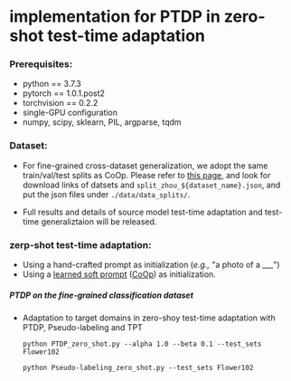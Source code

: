 # implementation for **PTDP** in zero-shot test-time adaptation
 

### Prerequisites:
- python == 3.7.3
- pytorch == 1.0.1.post2
- torchvision == 0.2.2
- single-GPU configuration
- numpy, scipy, sklearn, PIL, argparse, tqdm


### Dataset:

- For fine-grained cross-dataset generalization, we adopt the same train/val/test splits as CoOp. Please refer to [this page](https://github.com/KaiyangZhou/CoOp/blob/main/DATASETS.md#how-to-install-datasets), and look for download links of datsets and `split_zhou_${dataset_name}.json`, and put the json files under `./data/data_splits/`. 

- Full results and details of source model test-time adaptation and test-time generaliztaion will be released.


### zerp-shot test-time adaptation:

* Using a hand-crafted prompt as initialization (*e.g.,* "a photo of a ___")
* Using a <ins> learned soft prompt</ins> ([CoOp](https://arxiv.org/abs/2109.01134)) as initialization.
	
##### PTDP on the fine-grained classification dataset
	
- Adaptation to target domains in zero-shoy test-time adaptation with PTDP, Pseudo-labeling and TPT

    ```
    python PTDP_zero_shot.py --alpha 1.0 --beta 0.1 --test_sets Flower102
    ```
    ```
    python Pseudo-labeling_zero_shot.py --test_sets Flower102 
    ```
   